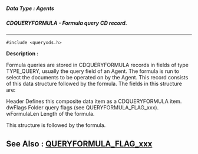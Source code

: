 ##### Data Type : Agents
##### CDQUERYFORMULA - Formula query CD record.
---
```
#include <queryods.h>
```
**Description :**

Formula queries are stored in CDQUERYFORMULA records in fields of type 
TYPE_QUERY, usually the query field of an Agent.  The formula is run to select 
the documents to be operated on by the Agent.  This record consists of this 
data structure followed by the formula.  The fields in this structure are:

Header  Defines this composite data item as a CDQUERYFORMULA item.
dwFlags  Folder query flags (see QUERYFORMULA_FLAG_xxx).
wFormulaLen  Length of the formula.

This structure is followed by the formula.

**See Also :**
[QUERYFORMULA_FLAG_xxx](/reference/Symb/QUERYFORMULA_FLAG_xxx)
---
